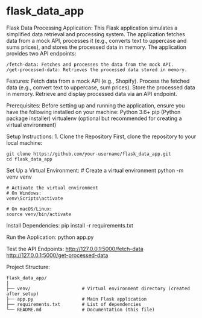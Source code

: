 # flask_data_app

Flask Data Processing Application:
    This Flask application simulates a simplified data retrieval and processing system. The application fetches data from a mock API, processes it (e.g., converts text to uppercase and       sums prices), and stores the processed data in memory. The application provides two API endpoints:

    /fetch-data: Fetches and processes the data from the mock API.
    /get-processed-data: Retrieves the processed data stored in memory.

Features:
    Fetch data from a mock API (e.g., Shopify).
    Process the fetched data (e.g., convert text to uppercase, sum prices).
    Store the processed data in memory.
    Retrieve and display processed data via an API endpoint.

Prerequisites:
    Before setting up and running the application, ensure you have the following installed on your machine:
    Python 3.6+
    pip (Python package installer)
    virtualenv (optional but recommended for creating a virtual environment)

Setup Instructions:
    1. Clone the Repository
    First, clone the repository to your local machine:

    git clone https://github.com/your-username/flask_data_app.git
    cd flask_data_app

Set Up a Virtual Environment:
    # Create a virtual environment
    python -m venv venv

    # Activate the virtual environment
    # On Windows:
    venv\Scripts\activate

    # On macOS/Linux:
    source venv/bin/activate

Install Dependencies:
    pip install -r requirements.txt

Run the Application:
    python app.py

Test the API Endpoints:
    http://127.0.0.1:5000/fetch-data
    http://127.0.0.1:5000/get-processed-data

Project Structure:

    flask_data_app/
    │
    ├── venv/                   # Virtual environment directory (created after setup)
    ├── app.py                  # Main Flask application
    ├── requirements.txt        # List of dependencies
    └── README.md               # Documentation (this file)
